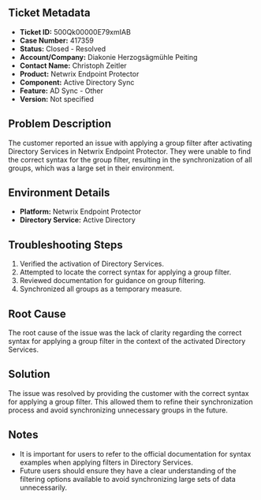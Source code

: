 ## Ticket Metadata
- **Ticket ID:** 500Qk00000E79xmIAB
- **Case Number:** 417359
- **Status:** Closed - Resolved
- **Account/Company:** Diakonie Herzogsägmühle Peiting
- **Contact Name:** Christoph Zeitler
- **Product:** Netwrix Endpoint Protector
- **Component:** Active Directory Sync
- **Feature:** AD Sync - Other
- **Version:** Not specified

## Problem Description
The customer reported an issue with applying a group filter after activating Directory Services in Netwrix Endpoint Protector. They were unable to find the correct syntax for the group filter, resulting in the synchronization of all groups, which was a large set in their environment.

## Environment Details
- **Platform:** Netwrix Endpoint Protector
- **Directory Service:** Active Directory

## Troubleshooting Steps
1. Verified the activation of Directory Services.
2. Attempted to locate the correct syntax for applying a group filter.
3. Reviewed documentation for guidance on group filtering.
4. Synchronized all groups as a temporary measure.

## Root Cause
The root cause of the issue was the lack of clarity regarding the correct syntax for applying a group filter in the context of the activated Directory Services.

## Solution
The issue was resolved by providing the customer with the correct syntax for applying a group filter. This allowed them to refine their synchronization process and avoid synchronizing unnecessary groups in the future.

## Notes
- It is important for users to refer to the official documentation for syntax examples when applying filters in Directory Services.
- Future users should ensure they have a clear understanding of the filtering options available to avoid synchronizing large sets of data unnecessarily.